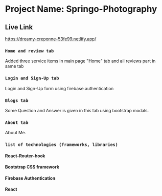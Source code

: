 # Project Name: Springo-Photography

## Live Link

https://dreamy-creponne-53fe99.netlify.app/





### `Home and review tab`

Added three service items in main page "Home" tab and all reviews part in same tab

### `Login and Sign-Up tab`

Login and Sign-Up form using firebase authentication

### `Blogs tab`

Some Question and Answer is given in this tab using bootstrap modals.

### `About tab`

About Me.

### `list of technologies (frameworks, libraries)`

#### React-Router-hook
#### Bootstrap CSS framework
#### Firebase Authentication
#### React